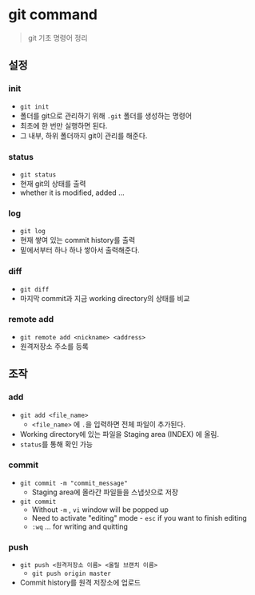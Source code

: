 # git command 

> git 기초 명령어 정리



## 설정 

### init 

- `git init` 
- 폴더를 git으로 관리하기 위해 `.git` 폴더를 생성하는 명령어 
- 최초에 한 번만 실행하면 된다. 
- 그 내부, 하위 폴더까지 git이 관리를 해준다. 



### status 

- `git status`
- 현재  git의 상태를 출력
- whether it is modified, added ... 



### log 

- `git log` 
- 현재 쌓여 있는 commit history를 출력 
- 밑에서부터 하나 하나 쌓아서 출력해준다. 



### diff 

- `git diff` 
- 마지막 commit과 지금 working directory의 상태를 비교 



### remote add

- `git remote add <nickname> <address>`
- 원격저장소 주소를 등록





## 조작

### add 

- `git add <file_name>` 
  - `<file_name>` 에 `.`을 입력하면  전체 파일이 추가된다. 
- Working directory에 있는 파일을 Staging area (INDEX) 에 올림.  
- `status`를 통해 확인 가능 



### commit

- `git commit -m "commit_message"`
  - Staging area에 올라간 파일들을 스냅샷으로 저장 
- `git commit`  
  - Without `-m` , `vi` window will be popped up 
  - Need to activate "editing" mode - `esc` if you want to finish editing 
  - `:wq` ... for writing and quitting 



### push 

- `git push <원격저장소 이름> <올릴 브랜치 이름>`
  - `git push origin master` 
- Commit history를 원격 저장소에 업로드 



















